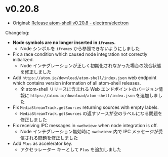 # v0.20.8

* Original: [Release atom-shell v0.20.8 - electron/electron](https://github.com/electron/electron/releases/tag/v0.20.8)

Changelog:

* **Node symbols are no longer inserted in `iframes`.**
  * Node シンボルを `iframes` から参照できないようにしました
* Fix a race condition which caused node integration not correctly initialized.
  * Node インテグレーションが正しく初期化されなかった場合の競合状態を修正しました
* Add `https://atom.io/download/atom-shell/index.json` web endpoint which contains version information of all atom-shell releases.
  * 全 atom-shell リリースに含まれる Web エンドポイントのバージョン情報に `https://atom.io/download/atom-shell/index.json` を追加しました
* Fix `MediaStreamTrack.getSources` returning sources with empty labels.
  * `MediaStreamTrack.getSources` の返すソースが空のラベルになる問題を修正しました
* Fix receiving IPC messages in `<webview>` when node integration is off.
  * Node インテグレーション無効時に `<webview>` 内で IPC メッセージが受信される問題を修正しました
* Add `Plus` as accelerator key.
  * アクセラレーター キーとして `Plus` を追加しました
